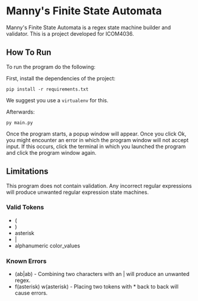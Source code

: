 Manny's Finite State Automata
=============================

Manny's Finite State Automata is a regex state machine builder and validator. This is a project developed for ICOM4036.

How To Run
----------

To run the program do the following:

First, install the dependencies of the project:
```
pip install -r requirements.txt
```
We suggest you use a `virtualenv` for this.

Afterwards:

```
py main.py
```

Once the program starts, a popup window will appear. Once you click Ok, you might encounter an error in which the program window will not accept input. If this occurs, click the terminal in which you launched the program and click the program window again.

Limitations
------------
This program does not contain validation. Any incorrect regular expressions will produce unwanted regular expression state machines.

### Valid Tokens
+ (
+ )
+ asterisk
+ |
+ alphanumeric color_values


### Known Errors
+ (ab|ab) - Combining two characters with an | will produce an unwanted regex.
+ f(asterisk) w(asterisk) - Placing two tokens with * back to back will cause errors.
